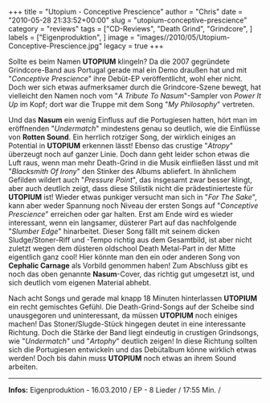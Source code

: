 +++
title = "Utopium - Conceptive Prescience"
author = "Chris"
date = "2010-05-28 21:33:52+00:00"
slug = "utopium-conceptive-prescience"
category = "reviews"
tags = ["CD-Reviews", "Death Grind", "Grindcore", ]
labels = ["Eigenproduktion", ]
image = "images//2010/05/Utopium-Conceptive-Prescience.jpg"
legacy = true
+++

Sollte es beim Namen **UTOPIUM** klingeln? Da die 2007 gegründete Grindcore-Band aus Portugal gerade mal ein Demo draußen hat und mit "_Conceptive Prescience_" ihre Debüt-EP veröffentlicht, wohl eher nicht. Doch wer sich etwas aufmerksamer durch die Grindcore-Szene bewegt, hat vielleicht den Namen noch vom "_A Tribute To Nasum_"-Sampler von _Power It Up_ im Kopf; dort war die Truppe mit dem Song "_My Philosophy_" vertreten.

Und das **Nasum** ein wenig Einfluss auf die Portugiesen hatten, hört man im eröffnenden "_Undermatch_" mindestens genau so deutlich, wie die Einflüsse von **Rotten Sound**. Ein herrlich rotziger Song, der wirklich einiges an Potential in **UTOPIUM** erkennen lässt! Ebenso das crustige "_Atropy_" überzeugt noch auf ganzer Linie. Doch dann geht leider schon etwas die Luft raus, wenn man mehr Death-Grind in die Musik einfließen lässt und mit "_Blacksmith Of Irony_" den Stinker des Albums abliefert. In ähnlichem Gefilden wildert auch "_Pressure Point_", das insgesamt zwar besser klingt, aber auch deutlich zeigt, dass diese Stilistik nicht die prädestinierteste für **UTOPIUM** ist!
Wieder etwas punkiger versucht man sich in "_For The Sake_", kann aber weder Spannung noch Niveau der ersten Songs auf "_Conceptive Prescience_" erreichen oder gar halten. Erst am Ende wird es wieder interessant, wenn ein langsamer, düsterer Part auf das nachfolgende "_Slumber Edge_" hinarbeitet. Dieser Song fällt mit seinem dicken Sludge/Stoner-Riff und -Tempo richtig aus dem Gesamtbild, ist aber nicht zuletzt wegen dem düsteren oldschool Death Metal-Part in der Mitte eigentlich ganz cool! Hier könnte man den ein oder anderen Song von **Cephalic Carnage** als Vorbild genommen haben!
Zum Abschluss gibt es noch das oben genannte **Nasum**-Cover, das richtig gut umgesetzt ist, und sich deutlich vom eigenen Material abhebt.

Nach acht Songs und gerade mal knapp 18 Minuten hinterlassen **UTOPIUM** ein recht gemischtes Gefühl. Die Death-Grind-Songs auf der Scheibe sind unausgegoren und uninteressant, da müssen **UTOPIUM** noch einiges machen! Das Stoner/Slugde-Stück hingegen deutet in eine interessante Richtung. Doch die Stärke der Band liegt eindeutig in crustigen Grindsongs, wie "_Undermatch_" und "_Artophy_" deutlich zeigen! In diese Richtung sollten sich die Portugiesen entwickeln und das Debütalbum könne wirklich etwas werden! Doch bis dahin muss **UTOPIUM** noch etwas an ihrem Sound arbeiten.





---
**Infos:**
Eigenproduktion - 16.03.2010 / 
EP - 8 Lieder / 17:55 Min. / 
